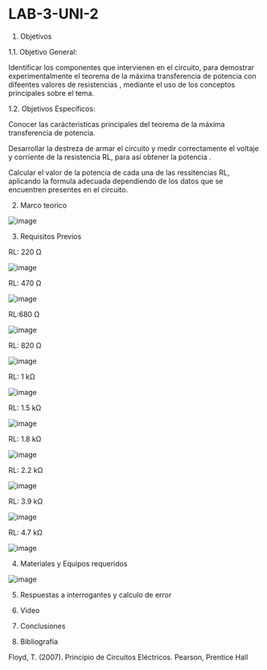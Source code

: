 # LAB-3-UNI-2
1. Objetivos

1.1. Objetivo General:

Identificar los componentes que intervienen en el circuito, para demostrar experimentalmente el teorema de la máxima transferencia de potencia con difeentes valores de resistencias , mediante el uso de los conceptos principales sobre el tema. 

1.2. Objetivos Específicos: 

Conocer las carácteristicas principales del teorema de la máxima transferencia de potencia.

Desarrollar la destreza de armar el circuito y  medir correctamente el voltaje y corriente de la resistencia RL, para así obtener la potencia . 

Calcular el valor de la potencia de cada una de las ressitencias RL, aplicando la formula adecuada dependiendo de los datos que se encuentren presentes en el circuito. 

2. Marco teorico 

![image](https://user-images.githubusercontent.com/93958596/149843355-0802e5a6-9e2b-4704-9c6b-0d3124fe4446.png)

3. Requisitos Previos

RL: 220 Ω

![image](https://user-images.githubusercontent.com/94153604/149841110-f41a18e4-50af-4388-9bfa-7f9a247b28ae.png)

RL: 470 Ω

![image](https://user-images.githubusercontent.com/94153604/149841194-74c290ea-58d7-4b6c-b810-88a60a7d9a8d.png)

RL:680 Ω

![image](https://user-images.githubusercontent.com/94153604/149841258-815a2780-4ccd-4f45-ac0d-fca722e182ec.png)

RL: 820 Ω

![image](https://user-images.githubusercontent.com/94153604/149841297-c167980b-3336-4b01-96a9-0c9821e71a08.png)

RL: 1 kΩ

![image](https://user-images.githubusercontent.com/94153604/149841343-219bd635-f87e-4622-b3c9-84f4dc7aa074.png)

RL: 1.5 kΩ

![image](https://user-images.githubusercontent.com/94153604/149841375-8d54e9d1-bda0-417c-bf68-8f93e4473395.png)

RL: 1.8 kΩ

![image](https://user-images.githubusercontent.com/94153604/149841412-92c6e57b-2c59-4a1f-b50d-b3e706357402.png)

RL: 2.2 kΩ

![image](https://user-images.githubusercontent.com/94153604/149841456-e393a701-def6-4d23-a890-5c51bcae90ab.png)

RL: 3.9 kΩ

![image](https://user-images.githubusercontent.com/94153604/149841504-fc78990c-8e24-44a9-a6a8-d4e315fecff4.png)

RL: 4.7 kΩ

![image](https://user-images.githubusercontent.com/94153604/149841540-588ade69-5928-4524-a735-8dd84d661eaf.png)

4. Materiales y Equipos requeridos

![image](https://user-images.githubusercontent.com/94153604/149841590-60c37bdf-336f-45c7-a2b3-6d64d65f37cb.png)

5. Respuestas a interrogantes y calculo de error

6. Video 

7. Conclusiones

8. Bibliografía

Floyd, T. (2007). Principio de Circuitos Eléctricos. Pearson, Prentice Hall
